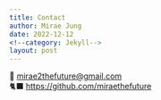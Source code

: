 ```yaml
---
title: Contact
author: Mirae Jung
date: 2022-12-12
<!--category: Jekyll-->
layout: post
---
```


📧 mirae2thefuture@gmail.com  
🐈‍⬛ https://github.com/miraethefuture

